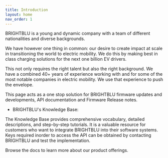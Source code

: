 ```yaml
---
title: Introduction
layout: home
nav_order: 1
---
```


BRIGHTBLU is a young and dynamic company with a team of different nationalities and diverse backgrounds.

We have however one thing in common: our desire to create impact at scale in transitioning the world to electric mobility. We do this by making best in class charging solutions for the next one billion EV drivers.

This not only requires the right talent but also the right background. We have a combined 40+ years of experience working with and for some of the most notable companies in electric mobility. We use that experience to push the envelope.

This page acts as a one stop solution for BRIGHTBLU firmware updates and developments, API documentation and Firmware Release notes.



* BRIGHTBLU's Knowledge Base:

The Knowledge Base provides comprehensive vocabulary, detailed descriptions, and step-by-step tutorials. It is a valuable resource for customers who want to integrate BRIGHTBLU into their software systems. Keys required inorder to access the API can be obtained by contacting BRIGHTBLU and test the implementation.



Browse the docs to learn more about our product offerings.
